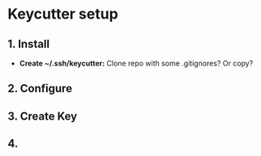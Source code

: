 # Keycutter setup

## 1. Install

- **Create ~/.ssh/keycutter:** Clone repo with some .gitignores? Or copy?


## 2. Configure


## 3. Create Key


## 4. 




